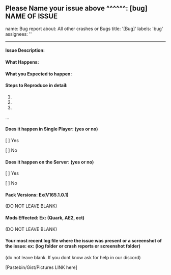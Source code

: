 Please Name your issue above ^^^^^^: [bug] NAME OF ISSUE
---
name: Bug report
about: All other crashes or Bugs
title: '[Bug]'
labels: 'bug'
assignees: ''

---

#### Issue Description:


#### What Happens:


#### What you Expected to happen:


#### Steps to Reproduce in detail:
1.
2.
3.
...
#### Does it happen in Single Player: (yes or no)
[ ] Yes

[ ] No

#### Does it happen on the Server: (yes or no)
[ ] Yes

[ ] No

#### Pack Versions: Ex(V165.1.0.1)
(DO NOT LEAVE BLANK) 

#### Mods Effected: Ex: (Quark, AE2, ect) 
(DO NOT LEAVE BLANK)


#### Your most recent log file where the issue was present or a screenshot of the issue:  ex: (log folder or crash reports or screenshot folder)
(do not leave blank. If you dont know ask for help in our discord)

[Pastebin/Gist/Pictures LINK here]
